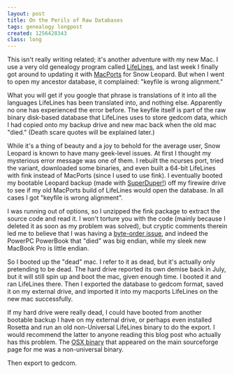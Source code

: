 ```yaml
---
layout: post
title: On the Perils of Raw Databases
tags: genealogy longpost
created: 1256428343
class: long
---
```

This isn't really writing related; it's another adventure with my new Mac.  I use a very old genealogy program called [LifeLines](http://lifelines.sourceforge.net/), and last week I finally got around to updating it with [MacPorts](http://www.macports.org/) for Snow Leopard.  But when I went to open my ancestor database, it complained: "keyfile is wrong alignment."

What you will get if you google that phrase is translations of it into all the languages LifeLines has been translated into, and nothing else.  Apparently no one has experienced the error before.<!--break-->  The keyfile itself is part of the raw binary disk-based database that LifeLines uses to store gedcom data, which I had copied onto my backup drive and new mac back when the old mac "died."  (Death scare quotes will be explained later.)

While it's a thing of beauty and a joy to behold for the average user, Snow Leopard is known to have many geek-level issues.  At first I thought my mysterious error message was one of them.  I rebuilt the ncurses port, tried the variant, downloaded some binaries, and even built a 64-bit LifeLines with fink instead of MacPorts (since I used to use fink).  I eventually booted my bootable Leopard backup (made with [SuperDuper!](http://www.shirt-pocket.com/SuperDuper/SuperDuperDescription.html)) off my firewire drive to see if my old MacPorts build of LifeLines would open the database.  In all cases I got "keyfile is wrong alignment".

I was running out of options, so I unzipped the fink package to extract the source code and read it.  I won't torture you with the code (mainly because I deleted it as soon as my problem was solved), but cryptic comments therein led me to believe that I was having a [byte-order issue](http://developer.apple.com/legacy/mac/library/documentation/MacOSX/Conceptual/universal_binary/universal_binary_byte_swap/universal_binary_swap.html#//apple_ref/doc/uid/TP40002217-CH243-TPXREF101), and indeed the PowerPC PowerBook that "died" was big endian, while my sleek new MacBook Pro is little endian.

So I booted up the "dead" mac.  I refer to it as dead, but it's actually only pretending to be dead.  The hard drive reported its own demise back in July, but it will still spin up and boot the mac, given enough time.  I booted it and ran LifeLines there.  Then I exported the database to gedcom format, saved it on my external drive, and imported it into my macports LifeLines on the new mac successfully.

If my hard drive were really dead, I could have booted from another bootable backup I have on my external drive, or perhaps even installed Rosetta and run an old non-Universal LifeLines binary to do the export.  I would recommend the latter to anyone reading this blog post who actually has this problem.  The [OSX binary](http://sourceforge.net/projects/lifelines/files/lifelines%20beta%20versions/3.0.28p1/LifeLinesOSX.dmg/download) that appeared on the main sourceforge page for me was a non-universal binary.

Then export to gedcom.
